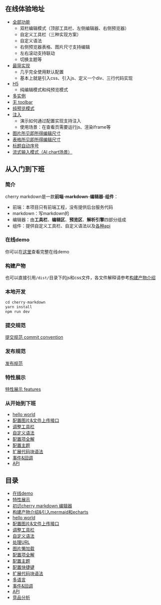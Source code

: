## 在线体验地址

- [全部功能](https://tencent.github.io/cherry-markdown/examples/index.html)
	- 双栏编辑模式（顶部工具栏、左侧编辑器、右侧预览器）
	- 自定义工具栏（三种实现方案）
	- 自定义语法
	- 右侧预览器表格、图片尺寸支持编辑
	- 左右滚动支持联动
	- 切换主题等
- [最简实现](https://tencent.github.io/cherry-markdown/examples/basic.html)
	- 几乎完全使用默认配置
	- 基本上就是引入css、引入js、定义一个div、三行代码实现
- [H5](https://tencent.github.io/cherry-markdown/examples/h5.html)
	- 纯编辑模式和纯预览模式
- [多实例](https://tencent.github.io/cherry-markdown/examples/multiple.html)
- [无 toolbar](https://tencent.github.io/cherry-markdown/examples/notoolbar.html)
- [纯预览模式](https://tencent.github.io/cherry-markdown/examples/preview_only.html)
- [注入](https://tencent.github.io/cherry-markdown/examples/xss.html)
	- 演示如何通过配置实现支持注入
	- 使用场景：在查看页需要运行js、渲染iframe等
- [图片所见即所得编辑尺寸](https://tencent.github.io/cherry-markdown/examples/img.html)
- [表格所见即所得编辑尺寸](https://tencent.github.io/cherry-markdown/examples/table.html)
- [标题自动序号](https://tencent.github.io/cherry-markdown/examples/head_num.html)
- [流式输入模式（AI chart场景）](https://tencent.github.io/cherry-markdown/examples/ai_chat.html)

## 从入门到下班

### 简介
cherry markdown是一款**前端**-**markdown**-**编辑器**-**组件**：
- 前端：本项目只有前端工程，没有提供后台服务代码
- markdown：写markdown的
- 编辑器：由**工具栏**、**编辑区**、**预览区**、**解析引擎**四部分组成
- 组件：提供自定义工具栏、自定义语法以及[各种api](https://tencent.github.io/cherry-markdown/examples/api.html)

### 在线demo
你可以在[这里](https://tencent.github.io/cherry-markdown/examples/index.html)查看完整在线demo

### 构建产物
也可以直接引用`/dist/`目录下的js和css文件，各文件解释请参考[构建产物介绍](https://github.com/Tencent/cherry-markdown/wiki/%E6%9E%84%E5%BB%BA%E4%BA%A7%E7%89%A9%E4%BB%8B%E7%BB%8D)

### 本地开发
```javascript
cd cherry-markdown
yarn install
npm run dev
```

### 提交规范
[提交规范 commit convention](https://github.com/Tencent/cherry-markdown/wiki/%E6%8F%90%E4%BA%A4%E8%A7%84%E8%8C%83-commit-convention)

### 发布规范
[发布规范](https://github.com/Tencent/cherry-markdown/wiki/%E5%8F%91%E5%B8%83%E8%A7%84%E8%8C%83)

### 特性展示
[特性展示 features](https://github.com/Tencent/cherry-markdown/wiki/%E7%89%B9%E6%80%A7%E5%B1%95%E7%A4%BA-features)

### 从开始到下班
- [hello world](https://github.com/Tencent/cherry-markdown/wiki/hello-world)
- [配置图片&文件上传接口](https://github.com/Tencent/cherry-markdown/wiki/%E9%85%8D%E7%BD%AE%E5%9B%BE%E7%89%87&%E6%96%87%E4%BB%B6%E4%B8%8A%E4%BC%A0%E6%8E%A5%E5%8F%A3)
- [调整工具栏](https://github.com/Tencent/cherry-markdown/wiki/%E8%B0%83%E6%95%B4%E5%B7%A5%E5%85%B7%E6%A0%8F)
- [自定义语法](https://github.com/Tencent/cherry-markdown/wiki/%E8%87%AA%E5%AE%9A%E4%B9%89%E8%AF%AD%E6%B3%95)
- [配置项全解](https://github.com/Tencent/cherry-markdown/wiki/%E9%85%8D%E7%BD%AE%E9%A1%B9%E5%85%A8%E8%A7%A3)
- [配置主题](https://github.com/Tencent/cherry-markdown/wiki/%E9%85%8D%E7%BD%AE%E4%B8%BB%E9%A2%98)
- [扩展代码块语法](https://github.com/Tencent/cherry-markdown/wiki/%E6%89%A9%E5%B1%95%E4%BB%A3%E7%A0%81%E5%9D%97%E8%AF%AD%E6%B3%95)
- [事件&回调](https://github.com/Tencent/cherry-markdown/wiki/%E4%BA%8B%E4%BB%B6&%E5%9B%9E%E8%B0%83)
- [API](https://tencent.github.io/cherry-markdown/examples/api.html)

## 目录
- [在线demo](https://github.com/Tencent/cherry-markdown/wiki)
- [特性展示](https://github.com/Tencent/cherry-markdown/wiki/%E7%89%B9%E6%80%A7%E5%B1%95%E7%A4%BA-features)
- [初识cherry markdown 编辑器](https://github.com/Tencent/cherry-markdown/wiki/%E5%88%9D%E8%AF%86cherry-markdown-%E7%BC%96%E8%BE%91%E5%99%A8)
- [构建产物介绍&引入mermaid和echarts](https://github.com/Tencent/cherry-markdown/wiki/%E6%9E%84%E5%BB%BA%E4%BA%A7%E7%89%A9%E4%BB%8B%E7%BB%8D)
- [hello world](https://github.com/Tencent/cherry-markdown/wiki/hello-world)
- [配置图片&文件上传接口](https://github.com/Tencent/cherry-markdown/wiki/%E9%85%8D%E7%BD%AE%E5%9B%BE%E7%89%87&%E6%96%87%E4%BB%B6%E4%B8%8A%E4%BC%A0%E6%8E%A5%E5%8F%A3)
- [调整工具栏](https://github.com/Tencent/cherry-markdown/wiki/%E8%B0%83%E6%95%B4%E5%B7%A5%E5%85%B7%E6%A0%8F)
- [自定义语法](https://github.com/Tencent/cherry-markdown/wiki/%E8%87%AA%E5%AE%9A%E4%B9%89%E8%AF%AD%E6%B3%95)
- [处理URL](https://github.com/Tencent/cherry-markdown/wiki/%E5%A4%84%E7%90%86URL)
- [图片懒加载](https://github.com/Tencent/cherry-markdown/wiki/%E5%9B%BE%E7%89%87%E6%87%92%E5%8A%A0%E8%BD%BD)
- [配置项全解](https://github.com/Tencent/cherry-markdown/wiki/%E9%85%8D%E7%BD%AE%E9%A1%B9%E5%85%A8%E8%A7%A3)
- [配置主题](https://github.com/Tencent/cherry-markdown/wiki/%E9%85%8D%E7%BD%AE%E4%B8%BB%E9%A2%98)
- [配置快捷键](https://github.com/Tencent/cherry-markdown/wiki/%E9%85%8D%E7%BD%AE%E5%BF%AB%E6%8D%B7%E9%94%AE)
- [扩展代码块语法](https://github.com/Tencent/cherry-markdown/wiki/%E6%89%A9%E5%B1%95%E4%BB%A3%E7%A0%81%E5%9D%97%E8%AF%AD%E6%B3%95)
- [多语言](https://github.com/Tencent/cherry-markdown/wiki/%E5%A4%9A%E8%AF%AD%E8%A8%80)
- [事件&回调](https://github.com/Tencent/cherry-markdown/wiki/%E4%BA%8B%E4%BB%B6&%E5%9B%9E%E8%B0%83)
- [API](https://tencent.github.io/cherry-markdown/examples/api.html)
- [竞品分析](https://github.com/Tencent/cherry-markdown/wiki/%E7%AB%9E%E5%93%81%E5%88%86%E6%9E%90)